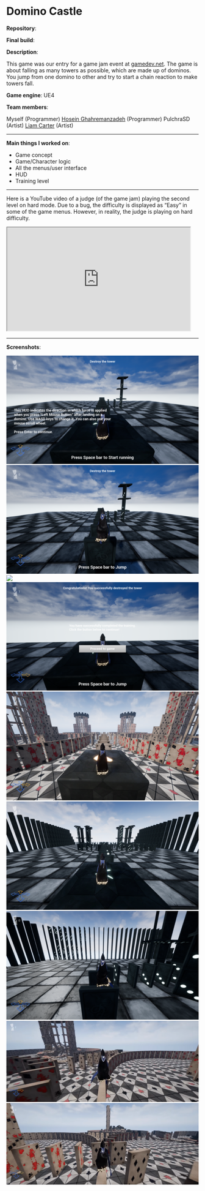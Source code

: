 # Domino Castle

**Repository**:  
<a href="https://github.com/tiredbunny/DominoCastle"><i class="fa fa-github" style="font-size:24px"></i></a>

**Final build**:  
<a href="https://drive.google.com/open?id=0ByRMOIz9rEO0MkU2cUtWSXlfd3M"><i class="fa fa-download" style="font-size:24px"></i></a>

**Description**: 

This game was our entry for a game jam event at [gamedev.net](https://www.gamedev.net/). The game is about falling as many towers as possible, which are made up of dominos. You jump from one domino to other and try to start a chain reaction to make towers fall.

**Game engine**: UE4

**Team members**: 

Myself (Programmer)
[Hosein Ghahremanzadeh](https://github.com/IYP-Programer-Yeah) (Programmer)
PulchraSD (Artist)
[Liam Carter](https://www.artstation.com/liamcarter) (Artist)



---
**Main things I worked on**:
* Game concept
* Game/Character logic
* All the menus/user interface 
* HUD 
* Training level

---


Here is a YouTube video of a judge (of the game jam) playing the second level on hard mode. Due to a bug, the difficulty is displayed as “Easy” in some of the game menus. However, in reality, the judge is playing on hard difficulty.

<iframe width="480px" height="270px"
src="https://www.youtube.com/embed/37ggLXhUfXc" allowfullscreen="true">
</iframe>

---

**Screenshots**:

![](../images/dc1.png)
![](../images/dc2.png)
![](../images/dc3.png)
![](../images/dc4.png)
![](../images/dc6.png)
![](../images/dc7.png)
![](../images/dc5.png)
![](../images/dc9.png)
![](../images/dc10.png)
